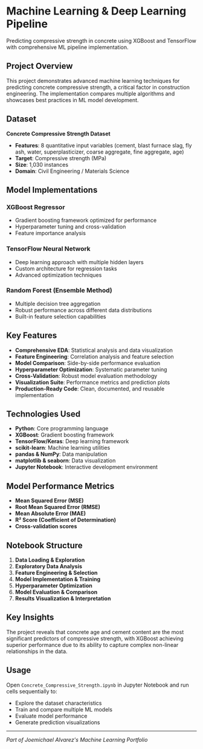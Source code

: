 # Machine Learning & Deep Learning Pipeline

Predicting compressive strength in concrete using XGBoost and TensorFlow with comprehensive ML pipeline implementation.

## Project Overview

This project demonstrates advanced machine learning techniques for predicting concrete compressive strength, a critical factor in construction engineering. The implementation compares multiple algorithms and showcases best practices in ML model development.

## Dataset

**Concrete Compressive Strength Dataset**
- **Features**: 8 quantitative input variables (cement, blast furnace slag, fly ash, water, superplasticizer, coarse aggregate, fine aggregate, age)
- **Target**: Compressive strength (MPa)
- **Size**: 1,030 instances
- **Domain**: Civil Engineering / Materials Science

## Model Implementations

### XGBoost Regressor
- Gradient boosting framework optimized for performance
- Hyperparameter tuning and cross-validation
- Feature importance analysis

### TensorFlow Neural Network
- Deep learning approach with multiple hidden layers
- Custom architecture for regression tasks
- Advanced optimization techniques

### Random Forest (Ensemble Method)
- Multiple decision tree aggregation
- Robust performance across different data distributions
- Built-in feature selection capabilities

## Key Features

- **Comprehensive EDA**: Statistical analysis and data visualization
- **Feature Engineering**: Correlation analysis and feature selection
- **Model Comparison**: Side-by-side performance evaluation
- **Hyperparameter Optimization**: Systematic parameter tuning
- **Cross-Validation**: Robust model evaluation methodology
- **Visualization Suite**: Performance metrics and prediction plots
- **Production-Ready Code**: Clean, documented, and reusable implementation

## Technologies Used

- **Python**: Core programming language
- **XGBoost**: Gradient boosting framework
- **TensorFlow/Keras**: Deep learning framework
- **scikit-learn**: Machine learning utilities
- **pandas & NumPy**: Data manipulation
- **matplotlib & seaborn**: Data visualization
- **Jupyter Notebook**: Interactive development environment

## Model Performance Metrics

- **Mean Squared Error (MSE)**
- **Root Mean Squared Error (RMSE)**
- **Mean Absolute Error (MAE)**
- **R² Score (Coefficient of Determination)**
- **Cross-validation scores**

## Notebook Structure

1. **Data Loading & Exploration**
2. **Exploratory Data Analysis**
3. **Feature Engineering & Selection**
4. **Model Implementation & Training**
5. **Hyperparameter Optimization**
6. **Model Evaluation & Comparison**
7. **Results Visualization & Interpretation**

## Key Insights

The project reveals that concrete age and cement content are the most significant predictors of compressive strength, with XGBoost achieving superior performance due to its ability to capture complex non-linear relationships in the data.

## Usage

Open `Concrete_Compressive_Strength.ipynb` in Jupyter Notebook and run cells sequentially to:
- Explore the dataset characteristics
- Train and compare multiple ML models
- Evaluate model performance
- Generate prediction visualizations

---
*Part of Joemichael Alvarez's Machine Learning Portfolio*
